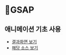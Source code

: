 # GSAP

## 애니메이션 기초 사용

* [결과화면 보기](https://yeony1011.github.io/2019script\_ex/typing/typing.html)
* [해당 소스 보기](typing/typing.html)

##
